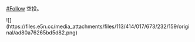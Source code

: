 <p><a href="https://e5n.cc/tags/Follow" class="mention hashtag" rel="tag">#<span>Follow</span></a> 空投。</p>
![](https://files.e5n.cc/media_attachments/files/113/414/017/673/232/159/original/ad80a76265bd5d82.png)